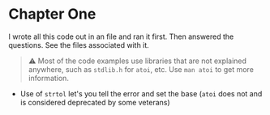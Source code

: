 # Chapter One

I wrote all this code out in an file and ran it first. Then answered the
questions. See the files associated with it.

> ⚠️ 
> Most of the code examples use libraries that are not
explained anywhere, such as `stdlib.h` for `atoi`, etc. Use `man atoi`
to get more information.

* Use of `strtol` let's you tell the error and set the base (`atoi` does
  not and is considered deprecated by some veterans)


